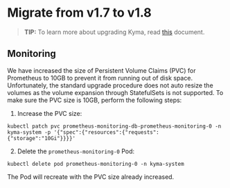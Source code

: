 # Migrate from v1.7 to v1.8

>**TIP:** To learn more about upgrading Kyma, read [this](https://kyma-project.io/docs/master/root/kyma/#installation-upgrade-kyma) document.


## Monitoring

We have increased the size of Persistent Volume Claims (PVC) for Prometheus to 10GB to prevent it from running out of disk space. Unfortunately, the standard upgrade procedure does not auto resize the volumes as the volume expansion through StatefulSets is not supported.
To make sure the PVC size is 10GB, perform the following steps:

1. Increase the PVC size:

```
kubectl patch pvc prometheus-monitoring-db-prometheus-monitoring-0 -n kyma-system -p '{"spec":{"resources":{"requests":{"storage":"10Gi"}}}}'
```
2. Delete the `prometheus-monitoring-0` Pod:  

```
kubectl delete pod prometheus-monitoring-0 -n kyma-system
```
The Pod will recreate with the PVC size already increased.